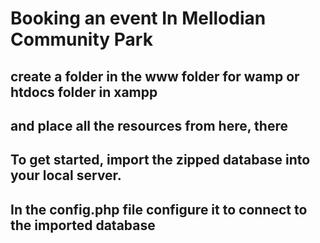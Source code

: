 # Booking an event In Mellodian Community Park
## create a folder in the www folder for wamp or htdocs folder in xampp
## and place all the resources from here, there
## To get started, import the zipped database into your local server.
## In the config.php file configure it to connect to the imported database
